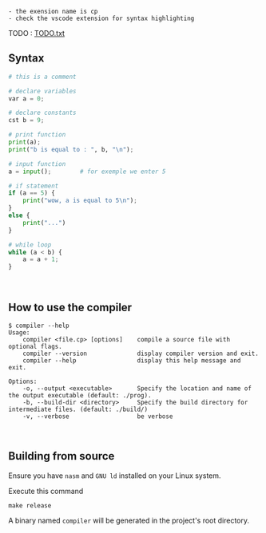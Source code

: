 ```
- the exension name is cp
- check the vscode extension for syntax highlighting
```


TODO : [TODO.txt](TODO.txt)


## Syntax 

```python
# this is a comment

# declare variables
var a = 0;  

# declare constants
cst b = 9; 

# print function
print(a);
print("b is equal to : ", b, "\n");

# input function
a = input();        # for exemple we enter 5

# if statement
if (a == 5) {
    print("wow, a is equal to 5\n");
}
else {
    print("...")
}

# while loop
while (a < b) {
    a = a + 1;
}
``` 

<br>

## How to use the compiler
```
$ compiler --help                                    
Usage:
    compiler <file.cp> [options]    compile a source file with optional flags.
    compiler --version              display compiler version and exit.
    compiler --help                 display this help message and exit.

Options:
    -o, --output <executable>       Specify the location and name of the output executable (default: ./prog).
    -b, --build-dir <directory>     Specify the build directory for intermediate files. (default: ./build/)
    -v, --verbose                   be verbose
``` 

<br>

## Building from source
Ensure you have `nasm` and `GNU ld` installed on your Linux system.

Execute this command
```shell
make release
``` 

A binary named `compiler` will be generated in the project's root directory.